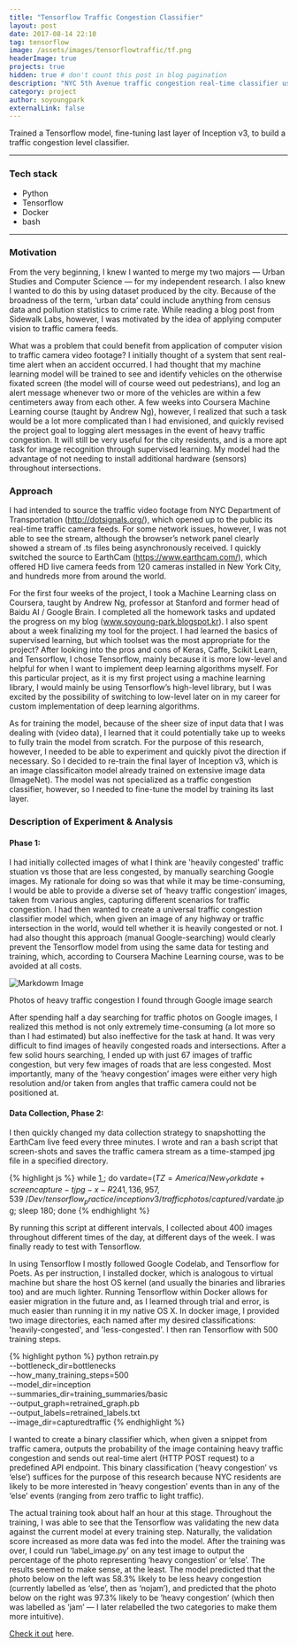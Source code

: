 ```yaml
---
title: "Tensorflow Traffic Congestion Classifier"
layout: post
date: 2017-08-14 22:10
tag: tensorflow 
image: /assets/images/tensorflowtraffic/tf.png
headerImage: true
projects: true
hidden: true # don't count this post in blog pagination
description: "NYC 5th Avenue traffic congestion real-time classifier using Tensorflow"
category: project
author: soyoungpark
externalLink: false
---
```


Trained a Tensorflow model, fine-tuning last layer of Inception v3, to build a traffic congestion level classifier. 

---

### Tech stack

- Python
- Tensorflow
- Docker
- bash

---

### Motivation

From the very beginning, I knew I wanted to merge my two majors — Urban Studies and Computer Science — for my independent research. I also knew I wanted to do this by using dataset produced by the city. Because of the broadness of the term, ‘urban data’ could include anything from census data and pollution statistics to crime rate. While reading a blog post from Sidewalk Labs, however, I was motivated by the idea of applying computer vision to traffic camera feeds. 

What was a problem that could benefit from application of computer vision to traffic camera video footage? I initially thought of a system that sent real-time alert when an accident occurred. I had thought that my machine learning model will be trained to see and identify vehicles on the otherwise fixated screen (the model will of course weed out pedestrians), and log an alert message whenever two or more of the vehicles are within a few centimeters away from each other. A few weeks into Coursera Machine Learning course (taught by Andrew Ng), however, I realized that such a task would be a lot more complicated than I had envisioned, and quickly revised the project goal to logging alert messages in the event of heavy traffic congestion. It will still be very useful for the city residents, and is a more apt task for image recognition through supervised learning. My model had the advantage of not needing to install additional hardware (sensors) throughout intersections.

### Approach

I had intended to source the traffic video footage from NYC Department of Transportation (http://dotsignals.org/), which opened up to the public its real-time traffic camera feeds. For some network issues, however, I was not able to see the stream, although the browser’s network panel clearly showed a stream of .ts files being asynchronously received. I quickly switched the source to EarthCam (https://www.earthcam.com/), which offered HD live camera feeds from 120 cameras installed in New York City, and hundreds more from around the world. 

For the first four weeks of the project, I took a Machine Learning class on Coursera, taught by Andrew Ng, professor at Stanford and former head of Baidu AI / Google Brain. I completed all the homework tasks and updated the progress on my blog (www.soyoung-park.blogspot.kr). I also spent about a week finalizing my tool for the project. I had learned the basics of supervised learning, but which toolset was the most appropriate for the project? After looking into the pros and cons of Keras, Caffe, Scikit Learn, and Tensorflow, I chose Tensorflow, mainly because it is more low-level and helpful for when I want to implement deep learning algorithms myself. For this particular project, as it is my first project using a machine learning library, I would mainly be using Tensorflow’s high-level library, but I was excited by the possibility of switching to low-level later on in my career for custom implementation of deep learning algorithms. 

As for training the model, because of the sheer size of input data that I was dealing with (video data), I learned that it could potentially take up to weeks to fully train the model from scratch. For the purpose of this research, however, I needed to be able to experiment and quickly pivot the direction if necessary. So I decided to re-train the final layer of Inception v3, which is an image classificaiton model already trained on extensive image data (ImageNet). The model was not specialized as a traffic congestion classifier, however, so I needed to fine-tune the model by training its last layer.

### Description of Experiment & Analysis

#### Phase 1:

I had initially collected images of what I think are 'heavily congested' traffic stuation vs those that are less congested, by manually searching Google images. My rationale for doing so was that while it may be time-consuming, I would be able to provide a diverse set of ‘heavy traffic congestion’ images, taken from various angles, capturing different scenarios for traffic congestion. I had then wanted to create a universal traffic congestion classifier model which, when given an image of any highway or traffic intersection in the world, would tell whether it is heavily congested or not. I had also thought this approach (manual Google-searching) would clearly prevent the Tensorflow model from using the same data for testing and training, which, according to Coursera Machine Learning course, was to be avoided at all costs.


![Markdowm Image][6]
<!--![Markdowm Image][/images/tensorflowtraffic/heavytraffic2.jpg]-->
<figcaption class="caption">Photos of heavy traffic congestion I found through Google image search</figcaption>

After spending half a day searching for traffic photos on Google images, I realized this method is not only extremely time-consuming (a lot more so than I had estimated) but also ineffective for the task at hand. It was very difficult to find images of heavily congested roads and intersections. After a few solid hours searching, I ended up with just 67 images of traffic congestion, but very few images of roads that are less congested. Most importantly, many of the ‘heavy congestion’ images were either very high resolution and/or taken from angles that traffic camera could not be positioned at.

#### Data Collection, Phase 2:

I then quickly changed my data collection strategy to snapshotting the EarthCam live feed every three minutes. I wrote and ran a bash script that screen-shots and saves the traffic camera stream as a time-stamped jpg file in a specified directory. 

{% highlight js %}
while [ 1 ];
do vardate=$(TZ=America/New_York date +%d\-%m\-%Y\_%H.%M.%S); 
screencapture -t jpg -x -R 241,136,957,539 ~/Dev/tensorflow_practice/inceptionv3/trafficphotos/captured/$vardate.jpg; 
sleep 180; 
done
{% endhighlight %}

By running this script at different intervals, I collected about 400 images throughout different times of the day, at different days of the week. I was finally ready to test with Tensorflow. 

In using Tensorflow I mostly followed Google Codelab, and Tensorflow for Poets. As per instruction, I installed docker, which is analogous to virtual machine but share the host OS kernel (and usually the binaries and libraries too) and are much lighter. Running Tensorflow within Docker allows for easier migration in the future and, as I learned through trial and error, is much easier than running it in my native OS X. In docker image, I provided two image directories, each named after my desired classifications: 'heavily-congested', and 'less-congested'. I then ran Tensorflow with 500 training steps. 

{% highlight python %}
python retrain.py \
  --bottleneck_dir=bottlenecks \
  --how_many_training_steps=500 \
  --model_dir=inception \
  --summaries_dir=training_summaries/basic \
  --output_graph=retrained_graph.pb \
  --output_labels=retrained_labels.txt \
  --image_dir=capturedtraffic
{% endhighlight %}

I wanted to create a binary classifier which, when given a snippet from traffic camera, outputs the probability of the image containing heavy traffic congestion and sends out real-time alert (HTTP POST request) to a predefined API endpoint. This binary classification (‘heavy congestion’ vs ‘else’) suffices for the purpose of this research because NYC residents are likely to be more interested in ‘heavy congestion’ events than in any of the ‘else’ events (ranging from zero traffic to light traffic).

The actual training took about half an hour at this stage. Throughout the training, I was able to see that the Tensorflow was validating the new data against the current model at every training step. Naturally, the validation score increased as more data was fed into the model. After the training was over, I could run ‘label_image.py’ on any test image to output the percentage of the photo representing ‘heavy congestion’ or ‘else’. The results seemed to make sense, at the least. The model predicted that the photo below on the left was 58.3% likely to be less heavy congestion (currently labelled as ‘else’, then as ‘nojam’), and predicted that the photo below on the right was 97.3% likely to be ’heavy congestion’ (which then was labelled as ‘jam’ — I later relabelled the two categories to make them more intuitive).


[Check it out](http://soyoungpark.github.io/tftraffic/) here.




[1]: http://www.soyoungpark.online/assets/images/tensorflowtraffic/heavytraffic1.jpg
[2]: http://www.soyoungpark.online/assets/images/tensorflowtraffic/heavytraffic2.jpg
[6]: http://kune.fr/wp-content/uploads/2013/10/ghost-blog.jpg